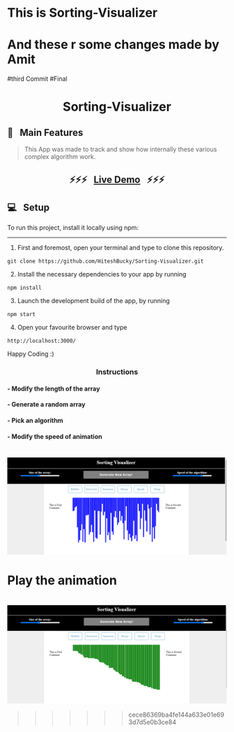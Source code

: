 # This is Sorting-Visualizer
# And these r some changes made by Amit
#third Commit
#Final
<h1 align="center"> Sorting-Visualizer  </h1>

## 🚩 &nbsp; Main Features

> This App was made to track and show how internally these various complex algorithm work.

### <h2 align="center"> ⚡️⚡️⚡️ &nbsp; [Live Demo](https://visualizersorting.herokuapp.com/) &nbsp; ⚡️⚡️⚡️ </h2>

## 💻 &nbsp; Setup

To run this project, install it locally using npm:

***
1. First and foremost, open your terminal and type to clone this repository.
  ```
  git clone https://github.com/HiteshBucky/Sorting-Visualizer.git
  ```
2. Install the necessary dependencies to your app by running 
  ```
  npm install
  ```
3. Launch the development build of the app, by running  
  ```
  npm start
  ```
4. Open your favourite browser and type
  ```
  http://localhost:3000/
  ```
Happy Coding :)

### <h3 align = "center">Instructions</h3>
#### - Modify the length of the array
#### - Generate a random array
#### - Pick an algorithm
#### - Modify the speed of animation

#
#
#
          

![](images/before.png)

#
#

# Play the animation

#
#

![](images/after.png)

>>>>>>> cece86369ba4fe144a633e01e693d7d5e0b3ce84
